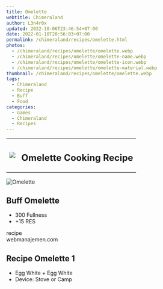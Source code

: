 ```yaml
---
title: Omelette
webtitle: Chimeraland
author: L3n4r0x
updated: 2022-10-06T23:46:54+07:00
date: 2022-01-10T20:56:03+07:00
permalink: /chimeraland/recipes/omelette.html
photos:
  - /chimeraland/recipes/omelette/omelette.webp
  - /chimeraland/recipes/omelette/omelette-name.webp
  - /chimeraland/recipes/omelette/omelette-icon.webp
  - /chimeraland/recipes/omelette/omelette-material.webp
thumbnail: /chimeraland/recipes/omelette/omelette.webp
tags:
  - Chimeraland
  - Recipe
  - Buff
  - Food
categories:
  - Games
  - Chimeraland
  - Recipes
---
```


<section id="bootstrap-wrapper"><link rel="stylesheet" href="https://cdn.statically.io/gh/dimaslanjaka/Web-Manajemen/40ac3225/css/bootstrap-4.5-wrapper.css"/><div class="row mb-2"><div class="col-md-12 mb-2"><table class="table" id="post-info"><tbody><tr><td><img class="d-inline-block me-2" src="/chimeraland/recipes/omelette/omelette-icon.webp" width="auto" height="auto"/></td><td><h1 class="fs-5">Omelette Cooking Recipe</h1></td></tr></tbody></table></div></div><div class="card mb-2"><div class="row g-0"><div class="col-sm-4 position-relative mb-2"><img src="/chimeraland/recipes/omelette/omelette-material.webp" class="card-img fit-cover w-100 h-100" alt="Omelette" data-fancybox="true"/></div><div class="col-sm-8 mb-2"><div class="card-body"><h2 class="card-title fs-5">Buff Omelette</h2><div class="card-text"><ul><li>300 Fullness</li><li>+15 RES</li></ul></div><span class="badge rounded-pill bg-dark">recipe</span></div><div class="card-footer text-end text-muted">webmanajemen.com</div></div></div></div><div class="row mb-2"><div class="col-12 col-lg-6 recipe-item mb-2"><div class="card"><div class="card-body"><h2 class="card-title fs-5">Recipe Omelette 1</h2><div class="card-text"><ul><li>Egg White<span> + </span>Egg White</li><li>Device: Stove or Camp</li></ul></div></div></div></div></div></section>